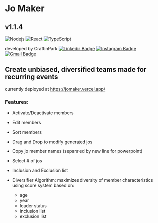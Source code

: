 # Jo Maker
## v1.1.4
![Nodejs](https://img.shields.io/badge/-Nodejs-black?style=flat-square&logo=Node.js)
![React](https://img.shields.io/badge/-React-black?style=flat-square&logo=react)
![TypeScript](https://img.shields.io/badge/-TypeScript-007ACC?style=flat-square&logo=typescript)

developed by CraftinPark
[![Linkedin Badge](https://img.shields.io/badge/-craftinpark-blue?style=flat-square&logo=Linkedin&logoColor=white&link=https://www.linkedin.com/in/craftinpark/)](https://www.linkedin.com/in/craftinpark/)
[![Instagram Badge](https://img.shields.io/badge/-craftinpark-purple?style=flat-square&logo=instagram&logoColor=white&link=https://instagram.com/craftinpark/)](https://instagram.com/craftinpark)
[![Gmail Badge](https://img.shields.io/badge/-craftinpark@gmail.com-c14438?style=flat-square&logo=Gmail&logoColor=white&link=mailto:craftinpark@gmail.com)](mailto:craftinpark@gmail.com)

## Create unbiased, diversified teams made for recurring events

currently deployed at https://jomaker.vercel.app/

### Features:

-  Activate/Deactivate members
-  Edit members
-  Sort members
-  Drag and Drop to modify generated jos
-  Copy jo member names (separated by new line for powerpoint)
-  Select # of jos
-  Inclusion and Exclusion list

-  Diversifier Algorithm: maximizes diversity of member characteristics using score system based on:
   - age
   - year
   - leader status
   - inclusion list
   - exclusion list

